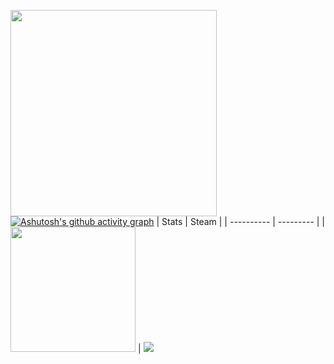 <a href="https://count.getloli.com"><img align="left" src="https://count.getloli.com/get/@Arks7?theme=gelbooru" width=330></a>
[![Ashutosh's github activity graph](https://activity-graph.herokuapp.com/graph?username=Arks7&bg_color=f4bdd8&color=000000&line=002aff&point=eb0000&area=true&hide_border=true)](https://github.com/ashutosh00710/github-readme-activity-graph)
| Stats | Steam |
| ---------- | --------- |
|<img style="height: 200px" src="https://bad-apple-github-readme.vercel.app/api?show_bg=1&username=Arks7"></a> | <a href="https://github.com/CasterWx"><img style="height200px" src="https://steam-stat.vercel.app/api?profileName=FengirkG"></a>
